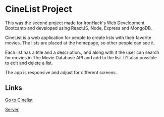 # CineList Project

This was the second project made for IronHack's Web Development Bootcamp and developed using ReactJS, Node, Express and MongoDB.

CineList is a web application for people to create lists with their favorite movies. The lists are placed at the homepage, so other people can see it.

Each list has a title and a description., and along with it the user can search for movies in The Movie Database API and add to the list. It't also possible to edit and delete a list.

The app is responsive and adjust for different screens.

## Links

[Go to Cinelist](https://thecinelist.netlify.app/)

[Server](https://github.com/kahzitacodes/cinelist-api)

